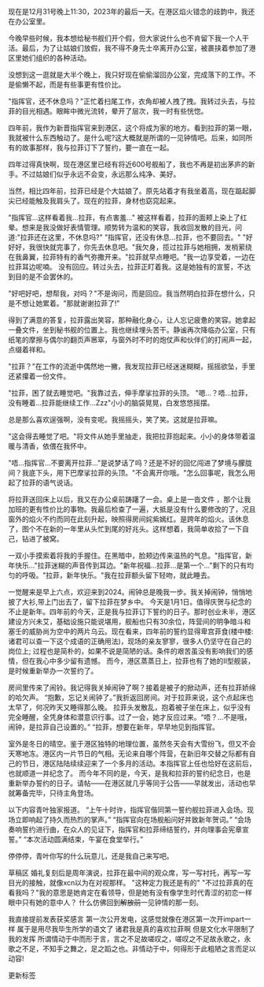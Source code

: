 现在是12月31号晚上11:30，2023年的最后一天。在港区焰火错念的歧韵中，我还在办公室里。

今晚早些时候，我本想给秘书舰们开个假，但大家说什么也不肯留下我一个人干活。最后，为了让姑娘们放假，我不得不身先士卒离开办公室，被裹挟着参加了港区里她们组织的各种活动。

没想到这一逛就是大半个晚上，我只好现在偷偷溜回办公室，完成落下的工作。不是偷懒不起，而是有些事更有性价比。

"指挥官，还不休息吗？"正忙着扫尾工作，衣角却被人拽了拽。我转过头去，与拉菲的目光相遇。眼眸中微光流转，晕开了层次，我一时有些恍惚。

四年前，我作为新晋指挥官来到港区，这个将成为家的地方。看到拉菲的第一眼，我就被什么东西触动了。是什么呢?这大概就是所谓的一见钟情吧。后来，如同所有的故事那样，我与拉菲订下了誓约，要一直在一起。

四年过得真快啊，现在港区里已经有将近600号舰船了，我也不再是初出茅庐的新手。不过姑娘们似乎永远不会变，永远那么纯净、美好。

当然，相比四年前，拉菲已经是个大姑娘了。原先站着才有我坐着高，现在踮起脚尖已经能触及我肩头了。现在的拉菲，身材也窈窕起来。

"指挥官...这样看着我...拉菲，有点害羞..."
被这样看着，拉菲的面颊上染上了红晕。想来是我没做好表情管理。顺势转为温和的笑容，我收回发散的目光，问道:"拉菲还在这里，不休息吗?"
"指挥官，还没有休息...拉菲，也不要回去。"
"好好好，我很快就完事了，你先去休息吧。"我欠身，揽过拉菲与她相拥，发梢萦绕在我鼻翼，拉菲特有的香气弥撒开来。"拉菲就早点睡吧。"我一边享受着，一边在拉菲耳边呢喃。
没有回应。转过头去，拉菲正盯着我。这是她独有的宣誓，不达到目的是不会罢休的。

"好吧好吧，想帮我，对吗？"不是询问，而是回应。我当然明白拉菲在想什么，只是不想让她累着。"那就谢谢拉菲了!"

得到了满意的答复，拉菲露出笑容，那种融化身心，让人忘记疲惫的笑容。她拿起一叠文件，坐到秘书舰的位置上。我也继续埋头苦干。静谧再次降临办公室，只有纸笔的摩擦与偶尔的翻页声窸窣，与窗外时不时的炮仗声和伙伴们的打闹声一起，点缀着祥和。

"拉菲？"在工作的流逝中偶然地一撇，我发现拉菲已经迷迷糊糊，摇摇欲坠，手里还紧攥着一份文件。

"拉菲，困了就去睡觉吧。"我靠过去，伸手摩挲拉菲的头顶。
"嗯...？唔...拉菲，没有睡着...拉菲能继续工作...Zzz"小小的脑袋晃晃，白发悠悠摇摆。

总是那么喜欢逞强啊，没有变呢。我摇摇头，笑了笑。这就是拉菲嘛。

"这会得去睡觉了吧。"将文件从她手里抽走，我把拉菲抱起来。小小的身体带着温暖与清香，依偎在我怀中。

"唔...指挥官...不要离开拉菲..."是说梦话了吗？还是不好的回忆闯进了梦境与朦胧间？我底下头，用下巴摩挲拉菲的头顶。"不会离开你哦。"怎么回事呢，我怎么用起了拉菲的语气说话。

将拉菲送回床上以后，我又在办公桌前踌躇了一会。桌上是一沓文件 ，那个让我加班的更有性价比的事物。我最后检查了一遍，大抵是没有什么要修改的了，况且窗外的焰火不约而同在此刻升起，映照得房间姹紫嫣红。是跨年的焰火。该休息了，图个不在新的一年里从头忙到尾的好兆头。这样想着，我简单收拾了一下自己，钻进了被窝。

一双小手摸索着将我的手握住。在黑暗中，脸颊边传来温热的气息。"指挥官，新年快乐..."拉菲迷糊的声音传到耳边。"新年祝福...拉菲...是第一个..."剩下的只有均匀的呼吸。"拉菲，新年快乐。"我在拉菲额头留下轻吻，就此睡去。



一觉醒来是早上六点，欢迎来到2024。闹钟总是晚我一步。我关掉闹钟，悄悄地披了大衫,带上门出去了，留下拉菲在梦乡中。
今天是1月1日。值得庆贺与纪念的不止是新年。四年前的今天，正是我与拉菲订下誓约的日子。那时创业未半，港区建设方兴未艾，基础设施只能说堪用，舰船也只有30余位，阵营间的明争暗斗和塞壬的威胁尚为空中的两片乌云。现在看来，四年前的誓约显得卑宫菲食(楼中楼:诸君可以查一下这个成语的正确用法)，现场的亲友寥寥，很多人仍坚守在自己的岗位上; 过程也是简朴的，如果不说是简陋的话。条件的艰苦虽没有影响我们的感情，但在我心中多少留有遗憾。
而今，港区蒸蒸日上，拉菲也有了她的Ⅱ型舰装，是时候重新举办一次誓约了。

房间里传来了闹铃。我记得我关掉闹钟了啊？接着是被子的掀动声，还有拉菲娇绵的哈欠声。
“抱歉，忘记关闹钟了。”我折返回房间。对于拉菲来说，这个点起床也太早了，何况昨天又睡得那么晚。
拉菲头发散乱，抱着被子坐在床上，似乎没有完全睡醒，全凭身体和潜意识行事。过了一会，她才反应过来。“唔？...不是哦，闹钟，是拉菲自己设置的。”
“拉菲，想要在新年，早早地见到指挥官。

室外是冬日的晴空。鉴于港区独特的地理位置，虽然冬天会有大雪纷飞，但又不会天寒地冻。港区内一片节日的气相。无论来自哪个阵营，在新旧年交替之际都有自己的节日，港区陆陆续续迎来了一个多月的活动。本指挥官上任也恰好在这前后，也就顺道一并纪念了。
而今年不同的是，今天，是我和拉菲的誓约纪念日，也是重新举办誓约的日子。请帖——在港区就几乎等同于公告——早就发出，活动也早就筹备完毕，只待主角登场。

以下内容青叶独家报道。
“上午十时许，指挥官偕同第一誓约舰拉菲进入会场。现场立即响起了持久而热烈的掌声。”
“指挥官向在场舰船问好并致新年贺词。”
“会场奏响誓约进行曲，在众人的见证下，指挥官和拉菲缔结誓约，并向理事会宪章宣誓。”
“本次活动圆满结束，午宴在食堂举行。”

停停停，青叶你写的什么玩意儿，还是我自己来写吧。


草稿区
婚礼复刻后是周年演说，拉菲在最中间的观众席，写一写衬托，再写一写目光的接触，就像xcn以为在对视那样。
"这种定力我还是有的"
"不过拉菲真的在看我吗？"我的意思是她肯定在看领导，但是她有没有像学生时代青涩的初恋一样眼中只有她的意中人？
什么仿佛回到~~解放前~~一见钟情的那一刻。






我直接提前发表获奖感言 第一次公开发电，这感觉就像在港区第一次开impart一样 属于是用尽我毕生所学的语文了 诸君我是真的喜欢拉菲啊 但是文化水平限制了我的发挥 所谓情动于中而形于言，言之不足故嗟叹之，嗟叹之不足故永歌之，永歌之不足，不知手之舞之，足之蹈之也。非情动于中，何得形于此粗陋之言而足以动容!

更新标签

